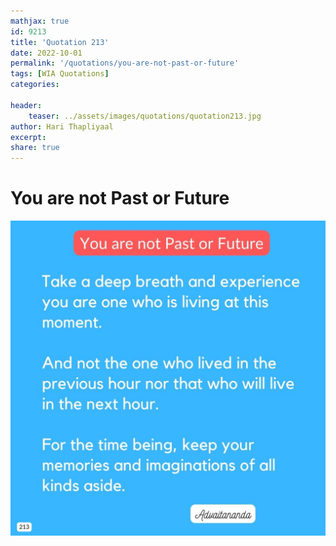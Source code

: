 ```yaml
---
mathjax: true
id: 9213
title: 'Quotation 213'
date: 2022-10-01
permalink: '/quotations/you-are-not-past-or-future'
tags: [WIA Quotations] 
categories: 

header:
    teaser: ../assets/images/quotations/quotation213.jpg
author: Hari Thapliyaal 
excerpt:
share: true 
---
```


# You are not Past or Future

![You are not Past or Future](../assets/images/quotations/quotation213.jpg)
